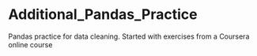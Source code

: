 # Additional_Pandas_Practice
Pandas practice for data cleaning. Started with exercises from a Coursera online course
